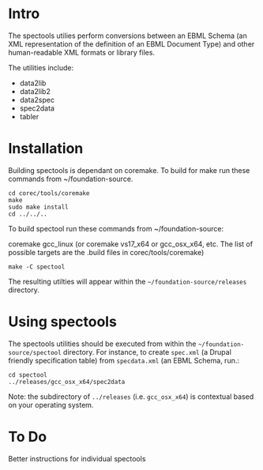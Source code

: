 # Intro

The spectools utilies perform conversions between an EBML Schema (an XML representation of the definition of an EBML Document Type) and other human-readable XML formats or library files.

The utilities include:

- data2lib
- data2lib2
- data2spec
- spec2data
- tabler

# Installation

Building spectools is dependant on coremake. To build for make run these commands from ~/foundation-source.

```
cd corec/tools/coremake
make
sudo make install
cd ../../..
```

To build spectool run these commands from ~/foundation-source:

coremake gcc_linux
(or coremake vs17_x64 or gcc_osx_x64, etc. The list of possible targets are the .build files in corec/tools/coremake)

```
make -C spectool
```

The resulting utilties will appear within the `~/foundation-source/releases` directory.

# Using spectools

The spectools utilities should be executed from within the `~/foundation-source/spectool` directory. For instance, to create `spec.xml` (a Drupal friendly specification table) from `specdata.xml` (an EBML Schema, run.:

```
cd spectool
../releases/gcc_osx_x64/spec2data
```

Note: the subdirectory of `../releases` (i.e. `gcc_osx_x64`) is contextual based on your operating system.

# To Do

Better instructions for individual spectools